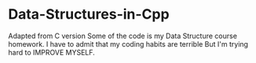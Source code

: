 # Data-Structures-in-Cpp
Adapted from C version
Some of the code is my Data Structure course homework.
I have to admit that my coding habits are terrible
But I'm trying hard to IMPROVE MYSELF.
